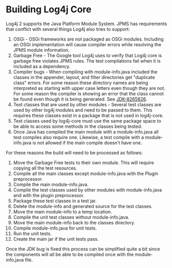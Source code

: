 # Building Log4j Core

Log4j 2 supports the Java Platform Module System. JPMS has requirements that conflict with several things 
Log4j also tries to support:
1. OSGi - OSGi frameworks are not packaged as OSGi modules. Including an OSGi implementation will cause
compiler errors while resolving the JPMS module information.
2. Garbage Free - The Google tool Log4j uses to verify that Log4j core is garbage free violates JPMS rules. The test 
compilations fail when it is included as a dependency.
3. Compiler bugs - When compiling with module-info.java included the classes in the appender, layout, and filter 
directories get "duplicate class" errors. For some reason these directory names are being interpreted as starting 
with upper case letters even though they are not. For some reason the compiler is showing an error 
that the class cannot be found even though it is being generated. See
   [JDK-8265826](https://bugs.java.com/bugdatabase/view_bug.do?bug_id=JDK-8265826).
4. Test classes that are used by other modules - Several test classes are used by other log4j modules and need
to be passed to them. This requires these classes exist in a package that is not used in log4j-core.
5. Test classes used by log4j-core must use the same package space to be able to access some methods in the classes 
being tested.
6. Once Java has compiled the main module with a module-info.java all test compiles also require one. Likewise,
a test compile with a module-info.java is not allowed if the main compile doesn't have one.
   
For these reasons the build will need to be processed as follows:
1. Move the Garbage Free tests to their own module. This will require copying all the test resources.
1. Compile all the main classes except module-info.java with the Plugin preprocessor.
1. Compile the main module-info.java.  
1. Compile the test classes used by other modules with module-info.java and with the plugin preprocessor.
1. Package these test classes in a test jar.
1. Delete the module-info and generated source for the test classes.
1. Move the main module-info to a temp location.   
1. Compile the unit test classes without module-info.java.
1. Move the main module-info back to the classes directory.   
1. Compile module-info.java for unit tests.
1. Run the unit tests.
1. Create the main jar if the unit tests pass.

Once the JDK bug is fixed this process can be simplified quite a bit since the components will all be able to be 
compiled once with the module-info.java file.
   